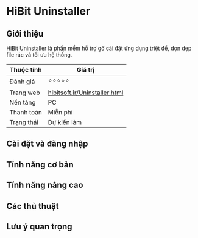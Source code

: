 # HiBit Uninstaller

## Giới thiệu

HiBit Uninstaller là phần mềm hỗ trợ gỡ cài đặt ứng dụng triệt để, dọn dẹp file rác và tối ưu hệ thống.

| Thuộc tính         | Giá trị                                  |
|--------------------|------------------------------------------|
| Đánh giá           | ⭐⭐⭐⭐⭐                                   |
| Trang web          | [hibitsoft.ir/Uninstaller.html](https://hibitsoft.ir/Uninstaller.html) |
| Nền tảng           | PC                                       |
| Thanh toán         | Miễn phí                                 |
| Trạng thái         | Dự kiến làm                              |

## Cài đặt và đăng nhập

## Tính năng cơ bản

## Tính năng nâng cao

## Các thủ thuật

## Lưu ý quan trọng
